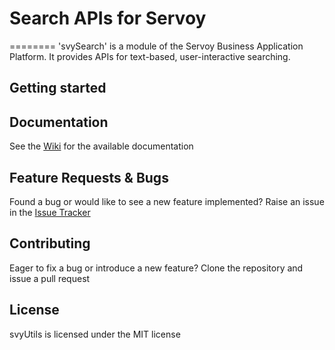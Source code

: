# Search APIs for Servoy
========
'svySearch' is a module of the Servoy Business Application Platform. It provides APIs for text-based, user-interactive searching.

Getting started
-------------

Documentation
-------------
See the [Wiki](https://github.com/Servoy/svySearch/wiki) for the available documentation


Feature Requests & Bugs
-----------------------
Found a bug or would like to see a new feature implemented? Raise an issue in the [Issue Tracker](https://github.com/Servoy/svySearch/issues)


Contributing
-------------
Eager to fix a bug or introduce a new feature? Clone the repository and issue a pull request


License
-------
svyUtils is licensed under the MIT license

